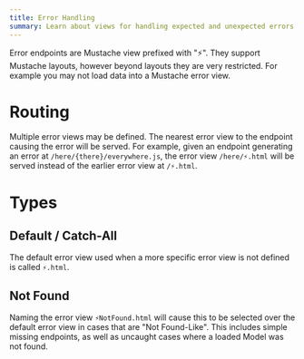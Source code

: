 ```yaml
---
title: Error Handling
summary: Learn about views for handling expected and unexpected errors.
---
```


Error endpoints are Mustache view prefixed with "⚡️".
They support Mustache layouts, however beyond layouts they are very restricted.
For example you may not load data into a Mustache error view.

# Routing
        
Multiple error views may be defined.  The nearest error view to the endpoint causing the error
will be served.  For example, given an endpoint generating an error at
`/here/{there}/everywhere.js`,
the error view `/here/⚡️.html` will be served instead of the earlier error view at
`/⚡️.html`.
       
# Types

## Default / Catch-All

The default error view used when a more specific error view is not defined is called `⚡️.html`.

## Not Found

Naming the error view `⚡️NotFound.html` will cause this to be selected
over the default error view in cases that are "Not Found-Like".  This includes simple
missing endpoints, as well as uncaught cases where a loaded Model was not found.
